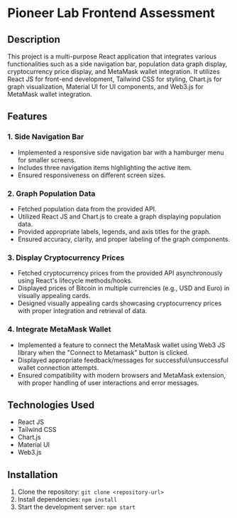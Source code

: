 # Pioneer Lab Frontend Assessment

## Description
This project is a multi-purpose React application that integrates various functionalities such as a side navigation bar, population data graph display, cryptocurrency price display, and MetaMask wallet integration. It utilizes React JS for front-end development, Tailwind CSS for styling, Chart.js for graph visualization, Material UI for UI components, and Web3.js for MetaMask wallet integration.

## Features

### 1. Side Navigation Bar
- Implemented a responsive side navigation bar with a hamburger menu for smaller screens.
- Includes three navigation items highlighting the active item.
- Ensured responsiveness on different screen sizes.

### 2. Graph Population Data
- Fetched population data from the provided API.
- Utilized React JS and Chart.js to create a graph displaying population data.
- Provided appropriate labels, legends, and axis titles for the graph.
- Ensured accuracy, clarity, and proper labeling of the graph components.

### 3. Display Cryptocurrency Prices
- Fetched cryptocurrency prices from the provided API asynchronously using React's lifecycle methods/hooks.
- Displayed prices of Bitcoin in multiple currencies (e.g., USD and Euro) in visually appealing cards.
- Designed visually appealing cards showcasing cryptocurrency prices with proper integration and retrieval of data.

### 4. Integrate MetaMask Wallet
- Implemented a feature to connect the MetaMask wallet using Web3 JS library when the "Connect to Metamask" button is clicked.
- Displayed appropriate feedback/messages for successful/unsuccessful wallet connection attempts.
- Ensured compatibility with modern browsers and MetaMask extension, with proper handling of user interactions and error messages.

## Technologies Used
- React JS
- Tailwind CSS
- Chart.js
- Material UI
- Web3.js

## Installation
1. Clone the repository: `git clone <repository-url>`
2. Install dependencies: `npm install`
3. Start the development server: `npm start`